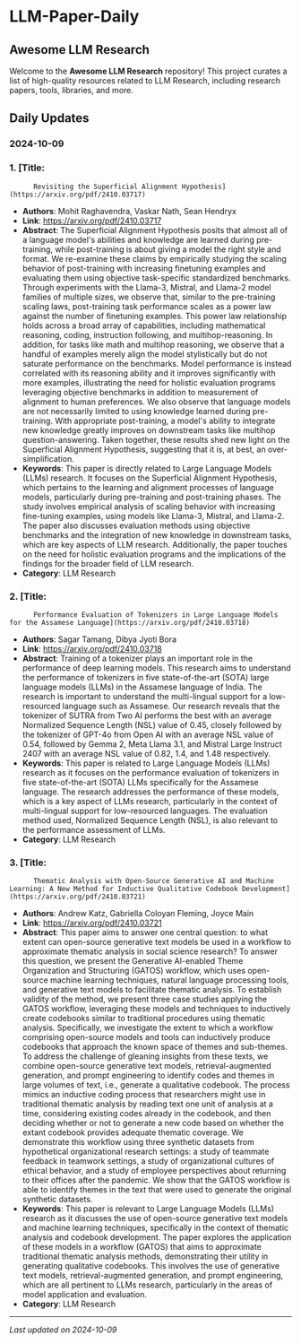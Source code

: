 # LLM-Paper-Daily

## Awesome LLM Research

Welcome to the **Awesome LLM Research** repository! This project curates a list of high-quality resources related to LLM Research, including research papers, tools, libraries, and more.

## Daily Updates

### 2024-10-09

### 1. [Title:
          Revisiting the Superficial Alignment Hypothesis](https://arxiv.org/pdf/2410.03717)
- **Authors**: Mohit Raghavendra, Vaskar Nath, Sean Hendryx
- **Link**: https://arxiv.org/pdf/2410.03717
- **Abstract**: The Superficial Alignment Hypothesis posits that almost all of a language model's abilities and knowledge are learned during pre-training, while post-training is about giving a model the right style and format. We re-examine these claims by empirically studying the scaling behavior of post-training with increasing finetuning examples and evaluating them using objective task-specific standardized benchmarks. Through experiments with the Llama-3, Mistral, and Llama-2 model families of multiple sizes, we observe that, similar to the pre-training scaling laws, post-training task performance scales as a power law against the number of finetuning examples. This power law relationship holds across a broad array of capabilities, including mathematical reasoning, coding, instruction following, and multihop-reasoning. In addition, for tasks like math and multihop reasoning, we observe that a handful of examples merely align the model stylistically but do not saturate performance on the benchmarks. Model performance is instead correlated with its reasoning ability and it improves significantly with more examples, illustrating the need for holistic evaluation programs leveraging objective benchmarks in addition to measurement of alignment to human preferences. We also observe that language models are not necessarily limited to using knowledge learned during pre-training. With appropriate post-training, a model's ability to integrate new knowledge greatly improves on downstream tasks like multihop question-answering. Taken together, these results shed new light on the Superficial Alignment Hypothesis, suggesting that it is, at best, an over-simplification.
- **Keywords**: This paper is directly related to Large Language Models (LLMs) research. It focuses on the Superficial Alignment Hypothesis, which pertains to the learning and alignment processes of language models, particularly during pre-training and post-training phases. The study involves empirical analysis of scaling behavior with increasing fine-tuning examples, using models like Llama-3, Mistral, and Llama-2. The paper also discusses evaluation methods using objective benchmarks and the integration of new knowledge in downstream tasks, which are key aspects of LLM research. Additionally, the paper touches on the need for holistic evaluation programs and the implications of the findings for the broader field of LLM research.
- **Category**: LLM Research

### 2. [Title:
          Performance Evaluation of Tokenizers in Large Language Models for the Assamese Language](https://arxiv.org/pdf/2410.03718)
- **Authors**: Sagar Tamang, Dibya Jyoti Bora
- **Link**: https://arxiv.org/pdf/2410.03718
- **Abstract**: Training of a tokenizer plays an important role in the performance of deep learning models. This research aims to understand the performance of tokenizers in five state-of-the-art (SOTA) large language models (LLMs) in the Assamese language of India. The research is important to understand the multi-lingual support for a low-resourced language such as Assamese. Our research reveals that the tokenizer of SUTRA from Two AI performs the best with an average Normalized Sequence Length (NSL) value of 0.45, closely followed by the tokenizer of GPT-4o from Open AI with an average NSL value of 0.54, followed by Gemma 2, Meta Llama 3.1, and Mistral Large Instruct 2407 with an average NSL value of 0.82, 1.4, and 1.48 respectively.
- **Keywords**: This paper is related to Large Language Models (LLMs) research as it focuses on the performance evaluation of tokenizers in five state-of-the-art (SOTA) LLMs specifically for the Assamese language. The research addresses the performance of these models, which is a key aspect of LLMs research, particularly in the context of multi-lingual support for low-resourced languages. The evaluation method used, Normalized Sequence Length (NSL), is also relevant to the performance assessment of LLMs.
- **Category**: LLM Research

### 3. [Title:
          Thematic Analysis with Open-Source Generative AI and Machine Learning: A New Method for Inductive Qualitative Codebook Development](https://arxiv.org/pdf/2410.03721)
- **Authors**: Andrew Katz, Gabriella Coloyan Fleming, Joyce Main
- **Link**: https://arxiv.org/pdf/2410.03721
- **Abstract**: This paper aims to answer one central question: to what extent can open-source generative text models be used in a workflow to approximate thematic analysis in social science research? To answer this question, we present the Generative AI-enabled Theme Organization and Structuring (GATOS) workflow, which uses open-source machine learning techniques, natural language processing tools, and generative text models to facilitate thematic analysis. To establish validity of the method, we present three case studies applying the GATOS workflow, leveraging these models and techniques to inductively create codebooks similar to traditional procedures using thematic analysis. Specifically, we investigate the extent to which a workflow comprising open-source models and tools can inductively produce codebooks that approach the known space of themes and sub-themes. To address the challenge of gleaning insights from these texts, we combine open-source generative text models, retrieval-augmented generation, and prompt engineering to identify codes and themes in large volumes of text, i.e., generate a qualitative codebook. The process mimics an inductive coding process that researchers might use in traditional thematic analysis by reading text one unit of analysis at a time, considering existing codes already in the codebook, and then deciding whether or not to generate a new code based on whether the extant codebook provides adequate thematic coverage. We demonstrate this workflow using three synthetic datasets from hypothetical organizational research settings: a study of teammate feedback in teamwork settings, a study of organizational cultures of ethical behavior, and a study of employee perspectives about returning to their offices after the pandemic. We show that the GATOS workflow is able to identify themes in the text that were used to generate the original synthetic datasets.
- **Keywords**: This paper is relevant to Large Language Models (LLMs) research as it discusses the use of open-source generative text models and machine learning techniques, specifically in the context of thematic analysis and codebook development. The paper explores the application of these models in a workflow (GATOS) that aims to approximate traditional thematic analysis methods, demonstrating their utility in generating qualitative codebooks. This involves the use of generative text models, retrieval-augmented generation, and prompt engineering, which are all pertinent to LLMs research, particularly in the areas of model application and evaluation.
- **Category**: LLM Research



---

*Last updated on 2024-10-09*